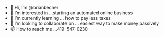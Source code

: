 - 👋 Hi, I’m @brianbecher
- 👀 I’m interested in ...starting an automated online business
- 🌱 I’m currently learning ... how to pay less taxes
- 💞️ I’m looking to collaborate on ... easiest way to make money passively
- 📫 How to reach me ...419-547-0230

<!---
brianbecher/brianbecher is a ✨ special ✨ repository because its `README.md` (this file) appears on your GitHub profile.
You can click the Preview link to take a look at your changes.
--->
